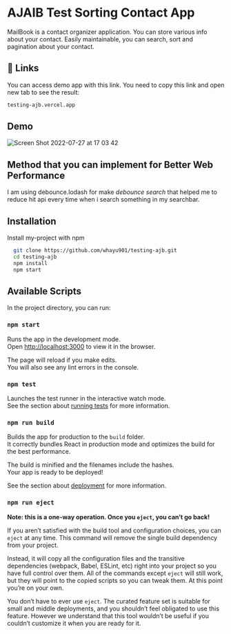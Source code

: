 # AJAIB Test Sorting Contact App

MailBook is a contact organizer application. You can store various info about your contact. Easily maintainable, you can search, sort and pagination about your contact.

## 🔗 Links

You can access demo app with this link. You need to copy this link and open new tab to see the result:

```bash
testing-ajb.vercel.app
```

## Demo

![Screen Shot 2022-07-27 at 17 03 42](https://user-images.githubusercontent.com/32776398/181221016-d4aaeeed-ef26-4cee-9234-d136243c6673.png)

## Method that you can implement for Better Web Performance

I am using debounce.lodash for make _debounce search_ that helped me to reduce hit api every time when i search something in my searchbar.

## Installation

Install my-project with npm

```bash
  git clone https://github.com/whayu901/testing-ajb.git
  cd testing-ajb
  npm install
  npm start
```

## Available Scripts

In the project directory, you can run:

### `npm start`

Runs the app in the development mode.\
Open [http://localhost:3000](http://localhost:3000) to view it in the browser.

The page will reload if you make edits.\
You will also see any lint errors in the console.

### `npm test`

Launches the test runner in the interactive watch mode.\
See the section about [running tests](https://facebook.github.io/create-react-app/docs/running-tests) for more information.

### `npm run build`

Builds the app for production to the `build` folder.\
It correctly bundles React in production mode and optimizes the build for the best performance.

The build is minified and the filenames include the hashes.\
Your app is ready to be deployed!

See the section about [deployment](https://facebook.github.io/create-react-app/docs/deployment) for more information.

### `npm run eject`

**Note: this is a one-way operation. Once you `eject`, you can’t go back!**

If you aren’t satisfied with the build tool and configuration choices, you can `eject` at any time. This command will remove the single build dependency from your project.

Instead, it will copy all the configuration files and the transitive dependencies (webpack, Babel, ESLint, etc) right into your project so you have full control over them. All of the commands except `eject` will still work, but they will point to the copied scripts so you can tweak them. At this point you’re on your own.

You don’t have to ever use `eject`. The curated feature set is suitable for small and middle deployments, and you shouldn’t feel obligated to use this feature. However we understand that this tool wouldn’t be useful if you couldn’t customize it when you are ready for it.
